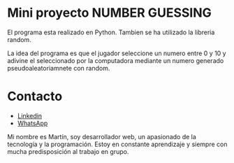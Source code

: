 # Mini proyecto NUMBER GUESSING

El programa esta realizado en Python. Tambien se ha utilizado la libreria random.

La idea del programa es que el jugador seleccione un numero entre 0 y 10 y adivine el seleccionado por la computadora mediante un numero generado pseudoaleatoriamnete con random.

# Contacto
- [Linkedin](https://www.linkedin.com/in/enzo-martin-zotti/)
- [WhatsApp](https://wa.link/pj26mm)

Mi nombre es Martín, soy desarrollador web, un apasionado de la tecnología y la programación. Estoy en constante aprendizaje y siempre con mucha predisposición al trabajo en grupo.